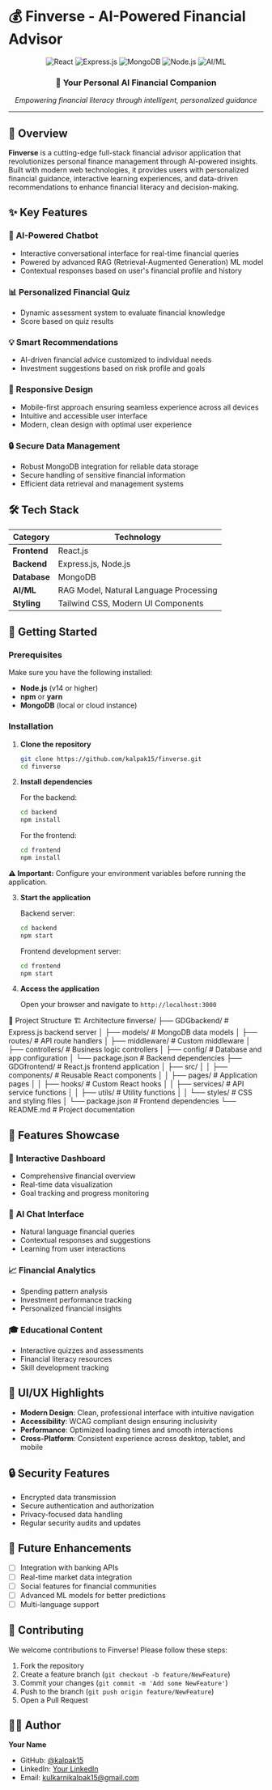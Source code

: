 # 💰 Finverse - AI-Powered Financial Advisor

<div align="center">
  <img src="https://img.shields.io/badge/React-20232A?style=for-the-badge&logo=react&logoColor=61DAFB" alt="React"/>
  <img src="https://img.shields.io/badge/Express.js-404D59?style=for-the-badge&logo=express&logoColor=white" alt="Express.js"/>
  <img src="https://img.shields.io/badge/MongoDB-4EA94B?style=for-the-badge&logo=mongodb&logoColor=white" alt="MongoDB"/>
  <img src="https://img.shields.io/badge/Node.js-43853D?style=for-the-badge&logo=node.js&logoColor=white" alt="Node.js"/>
  <img src="https://img.shields.io/badge/AI/ML-FF6F00?style=for-the-badge&logo=tensorflow&logoColor=white" alt="AI/ML"/>
</div>

<div align="center">
  <h3>🚀 Your Personal AI Financial Companion</h3>
  <p><em>Empowering financial literacy through intelligent, personalized guidance</em></p>
</div>

---

## 🌟 Overview

**Finverse** is a cutting-edge full-stack financial advisor application that revolutionizes personal finance management through AI-powered insights. Built with modern web technologies, it provides users with personalized financial guidance, interactive learning experiences, and data-driven recommendations to enhance financial literacy and decision-making.

## ✨ Key Features

### 🤖 **AI-Powered Chatbot**
- Interactive conversational interface for real-time financial queries
- Powered by advanced RAG (Retrieval-Augmented Generation) ML model
- Contextual responses based on user's financial profile and history

### 📊 **Personalized Financial Quiz**
- Dynamic assessment system to evaluate financial knowledge
- Score based on quiz results


### 💡 **Smart Recommendations**
- AI-driven financial advice customized to individual needs
- Investment suggestions based on risk profile and goals

### 📱 **Responsive Design**
- Mobile-first approach ensuring seamless experience across all devices
- Intuitive and accessible user interface
- Modern, clean design with optimal user experience

### 🔒 **Secure Data Management**
- Robust MongoDB integration for reliable data storage
- Secure handling of sensitive financial information
- Efficient data retrieval and management systems

## 🛠️ Tech Stack

| Category | Technology |
|----------|------------|
| **Frontend** | React.js |
| **Backend** | Express.js, Node.js |
| **Database** | MongoDB |
| **AI/ML** | RAG Model, Natural Language Processing |
| **Styling** | Tailwind CSS, Modern UI Components |


## 🚀 Getting Started

### Prerequisites

Make sure you have the following installed:
- **Node.js** (v14 or higher)
- **npm** or **yarn**
- **MongoDB** (local or cloud instance)

### Installation

1. **Clone the repository**
   ```bash
   git clone https://github.com/kalpak15/finverse.git
   cd finverse
   ```

2. **Install dependencies**
   
   For the backend:
   ```bash
   cd backend
   npm install
   ```
   
   For the frontend:
   ```bash
   cd frontend
   npm install
   ```
   
 **⚠️ Important:** Configure your environment variables before running the application.

3. **Start the application**
   
   Backend server:
   ```bash
   cd backend
   npm start
   ```
   
   Frontend development server:
   ```bash
   cd frontend
   npm start
   ```

4. **Access the application**
   
   Open your browser and navigate to `http://localhost:3000`

📁 Project Structure
🏗️ Architecture
finverse/
├── GDGbackend/           # Express.js backend server
│   ├── models/           # MongoDB data models
│   ├── routes/           # API route handlers
│   ├── middleware/       # Custom middleware
│   ├── controllers/      # Business logic controllers
│   ├── config/           # Database and app configuration
│   └── package.json      # Backend dependencies
├── GDGfrontend/          # React.js frontend application
│   ├── src/
│   │   ├── components/   # Reusable React components
│   │   ├── pages/        # Application pages
│   │   ├── hooks/        # Custom React hooks
│   │   ├── services/     # API service functions
│   │   ├── utils/        # Utility functions
│   │   └── styles/       # CSS and styling files
│   └── package.json      # Frontend dependencies
└── README.md             # Project documentation

## 📱 Features Showcase

### 🎯 **Interactive Dashboard**
- Comprehensive financial overview
- Real-time data visualization
- Goal tracking and progress monitoring

### 🧠 **AI Chat Interface**
- Natural language financial queries
- Contextual responses and suggestions
- Learning from user interactions

### 📈 **Financial Analytics**
- Spending pattern analysis
- Investment performance tracking
- Personalized financial insights

### 🎓 **Educational Content**
- Interactive quizzes and assessments
- Financial literacy resources
- Skill development tracking


## 🎨 UI/UX Highlights

- **Modern Design**: Clean, professional interface with intuitive navigation
- **Accessibility**: WCAG compliant design ensuring inclusivity
- **Performance**: Optimized loading times and smooth interactions
- **Cross-Platform**: Consistent experience across desktop, tablet, and mobile

## 🔒 Security Features

- Encrypted data transmission
- Secure authentication and authorization
- Privacy-focused data handling
- Regular security audits and updates

## 🚀 Future Enhancements

- [ ] Integration with banking APIs
- [ ] Real-time market data integration
- [ ] Social features for financial communities
- [ ] Advanced ML models for better predictions
- [ ] Multi-language support

## 🤝 Contributing

We welcome contributions to Finverse! Please follow these steps:

1. Fork the repository
2. Create a feature branch (`git checkout -b feature/NewFeature`)
3. Commit your changes (`git commit -m 'Add some NewFeature'`)
4. Push to the branch (`git push origin feature/NewFeature`)
5. Open a Pull Request


## 👨‍💻 Author

**Your Name**
- GitHub: [@kalpak15](https://github.com/kalpak15)
- LinkedIn: [Your LinkedIn](https://www.linkedin.com/in/kalpakanilkulkarni/)
- Email: kulkarnikalpak15@gmail.com


